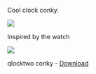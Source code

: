 Cool clock conky.

<img src="https://skandyns.github.io/img/qlocktwo-conky.png"/>

Inspired by the watch

<img src="https://skandyns.github.io/img/qlocktwo-watch.jpg"/>

qlocktwo conky - <a href="https://github.com/skandyns/qlocktwo-conky" target="_blank">Download</a>
